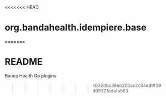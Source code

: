<<<<<<< HEAD
# org.bandahealth.idempiere.base
=======
# README #

Banda Health Go plugins
>>>>>>> cb32dbc38eb200ac2c84ed9f09d09321eda1a563
